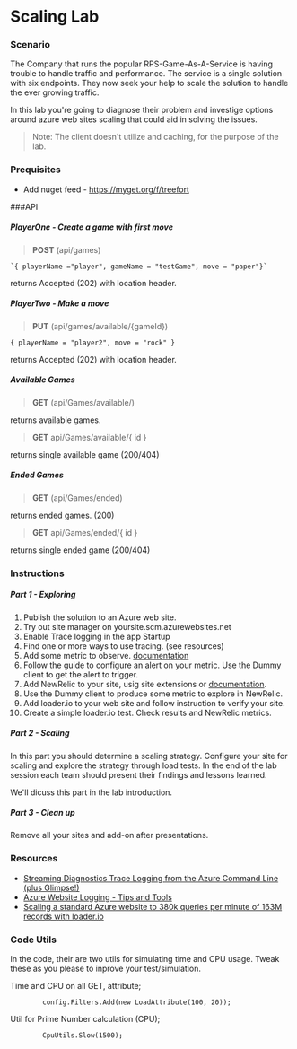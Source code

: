 # Scaling Lab

### Scenario

The Company that runs the popular RPS-Game-As-A-Service is having trouble to handle traffic and performance.
The service is a single solution with six endpoints. They now seek your help to scale the solution to handle the ever growing traffic.

In this lab you're going to diagnose their problem and investige options around azure web sites scaling that could aid in solving the issues.

> Note: The client doesn't utilize and caching, for the purpose of the lab.

### Prequisites

- Add nuget feed - https://myget.org/f/treefort

###API

##### PlayerOne - Create a game with first move
> **POST** (api/games) 

	`{ playerName ="player", gameName = "testGame", move = "paper"}`

returns Accepted (202) with location header.

##### PlayerTwo - Make a move
> **PUT** (api/games/available/{gameId})

    { playerName = "player2", move = "rock" }

returns Accepted (202) with location header.

##### Available Games

>**GET** (api/Games/available/)

returns available games.

>**GET** api/Games/available/{ id }

returns single available game (200/404)

##### Ended Games

>**GET** (api/Games/ended)

returns ended games. (200)


>**GET** api/Games/ended/{ id }

returns single ended game (200/404)


### Instructions

##### Part 1 - Exploring

1. Publish the solution to an Azure web site.
2. Try out site manager on yoursite.scm.azurewebsites.net
3. Enable Trace logging in the app Startup
4. Find one or more ways to use tracing. (see resources)
5. Add some metric to observe. [documentation](http://azure.microsoft.com/en-us/documentation/articles/web-sites-monitor/)
6. Follow the guide to configure an alert on your metric. Use the Dummy client to get the alert to trigger.
7. Add NewRelic to your site, usig site extensions or [documentation](https://docs.newrelic.com/docs/agents/net-agent/azure-installation/azure-websites). 
8. Use the Dummy client to produce some metric to explore in NewRelic.
9. Add loader.io to your web site and follow instruction to verify your site.
10. Create a simple loader.io test. Check results and NewRelic metrics.

##### Part 2 - Scaling

In this part you should determine a scaling strategy. Configure your site for scaling and explore the strategy through load tests.
In the end of the lab session each team should present their findings and lessons learned.

We'll dicuss this part in the lab introduction.

##### Part 3 - Clean up

Remove all your sites and add-on after presentations.

### Resources
- [Streaming Diagnostics Trace Logging from the Azure Command Line (plus Glimpse!)](http://www.hanselman.com/blog/StreamingDiagnosticsTraceLoggingFromTheAzureCommandLinePlusGlimpse.aspx)
- [Azure Website Logging - Tips and Tools](http://blog.amitapple.com/post/2014/06/azure-website-logging/#.VDPaLfmSyPY)
- [Scaling a standard Azure website to 380k queries per minute of 163M records with loader.io](http://www.troyhunt.com/2014/07/scaling-standard-azure-website-to-380k.html)

### Code Utils

In the code, their are two utils for simulating time and CPU usage. Tweak these as you please to inprove your test/simulation.

Time and CPU on all GET, attribute;

            config.Filters.Add(new LoadAttribute(100, 20));

Util for Prime Number calculation (CPU);

            CpuUtils.Slow(1500);



